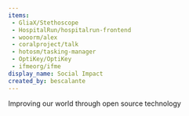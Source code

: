 ```yaml
---
items:
 - GliaX/Stethoscope
 - HospitalRun/hospitalrun-frontend
 - wooorm/alex
 - coralproject/talk
 - hotosm/tasking-manager
 - OptiKey/OptiKey
 - ifmeorg/ifme
display_name: Social Impact
created_by: bescalante
---
```

Improving our world through open source technology
